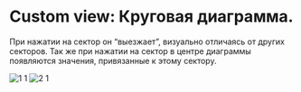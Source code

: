 # Custom view: Круговая диаграмма.
При нажатии на сектор он “выезжает”, визуально отличаясь от других секторов. Так же при нажатии на сектор в центре диаграммы появляются значения, привязанные к этому сектору.

![1 1](https://user-images.githubusercontent.com/68185628/87340709-2317b300-c551-11ea-8144-8a8def9a46a4.png)
![2 1](https://user-images.githubusercontent.com/68185628/87340553-e350cb80-c550-11ea-80d3-b857ce4c1668.png)



